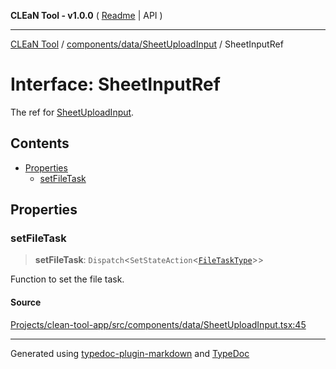 **CLEaN Tool - v1.0.0** ( [Readme](../../../../README.md) \| API )

***

[CLEaN Tool](../../../../modules.md) / [components/data/SheetUploadInput](../README.md) / SheetInputRef

# Interface: SheetInputRef

The ref for [SheetUploadInput](../functions/SheetUploadInput.md).

## Contents

- [Properties](SheetInputRef.md#properties)
  - [setFileTask](SheetInputRef.md#setfiletask)

## Properties

### setFileTask

> **setFileTask**: `Dispatch`\<`SetStateAction`\<[`FileTaskType`](../../../FileToast/type-aliases/FileTaskType.md)\>\>

Function to set the file task.

#### Source

[Projects/clean-tool-app/src/components/data/SheetUploadInput.tsx:45](https://github.com/yuckyh/clean-tool-app/)

***

Generated using [typedoc-plugin-markdown](https://www.npmjs.com/package/typedoc-plugin-markdown) and [TypeDoc](https://typedoc.org/)
